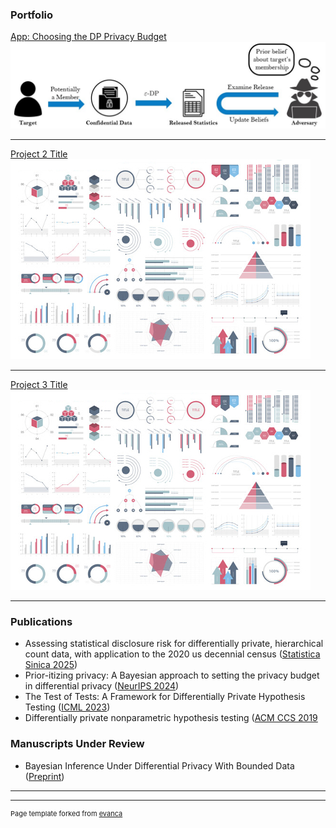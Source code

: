 
### Portfolio

[App: Choosing the DP Privacy Budget](https://zekicankazan.shinyapps.io/Prior-itizingApp/)
<img src="images/Shiny_image.jpg?raw=true"/>

---
[Project 2 Title](/pdf/sample_presentation.pdf)
<img src="images/dummy_thumbnail.jpg?raw=true"/>

---
[Project 3 Title](http://example.com/)
<img src="images/dummy_thumbnail.jpg?raw=true"/>

---

### Publications

- Assessing statistical disclosure risk for differentially private, hierarchical count data, with application to the 2020 us decennial census ([Statistica Sinica 2025](https://www3.stat.sinica.edu.tw/statistica/J35N11/J35N1105/J35N1105.html))
- Prior-itizing privacy: A Bayesian approach to setting the privacy budget in differential privacy ([NeurIPS 2024](https://proceedings.neurips.cc/paper_files/paper/2024/file/a47f5cdff1469751597d78e803fc590f-Paper-Conference.pdf))
- The Test of Tests: A Framework for Differentially Private Hypothesis Testing ([ICML 2023](https://proceedings.mlr.press/v202/kazan23a/kazan23a.pdf))
- Differentially private nonparametric hypothesis testing ([ACM CCS 2019](https://dl.acm.org/doi/pdf/10.1145/3319535.3339821)


### Manuscripts Under Review

- Bayesian Inference Under Differential Privacy With Bounded Data ([Preprint](https://arxiv.org/pdf/2405.13801))
---




---
<p style="font-size:11px">Page template forked from <a href="https://github.com/evanca/quick-portfolio">evanca</a></p>
<!-- Remove above link if you don't want to attibute -->
